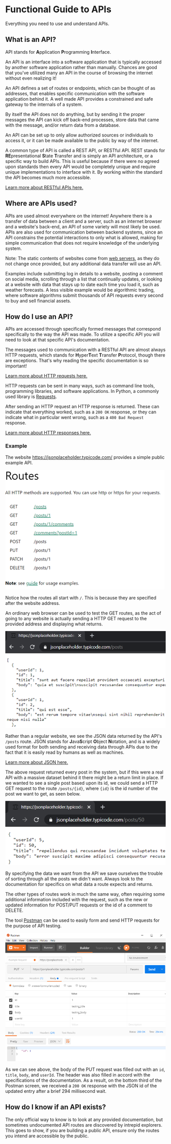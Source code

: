 # Functional Guide to APIs
Everything you need to use and understand APIs.

## What is an API?
API stands for **A**pplication **P**rogramming **I**nterface.

An API is an interface into a software application that is typically accessed by another software application rather than manually. Chances are good that you've utilized many an API in the course of browsing the internet without even realizing it!

An API defines a set of routes or endpoints, which can be thought of as addresses, that enables specific communication with the software application behind it. A well made API provides a constrained and safe gateway to the internals of a system.

By itself the API does not do anything, but by sending it the proper messages the API can kick off back-end processes, store data that came with the message, and/or return data from a database.

An API can be set up to only allow authorized sources or individuals to access it, or it can be made available to the public by way of the internet.

A common type of API is called a REST API, or RESTful API. REST stands for **RE**presentational **S**tate **T**ransfer and is simply an API architecture, or a specific way to build APIs. This is useful because if there were no agreed upon standards then every API would be completely unique and require unique implementations to interface with it. By working within the standard the API becomes much more accessible.

[Learn more about RESTful APIs here.](https://developer.mozilla.org/en-US/docs/Glossary/REST)

## Where are APIs used?
APIs are used almost everywhere on the internet! Anywhere there is a transfer of data between a client and a server, such as an internet browser and a website's back-end, an API of some variety will most likely be used. APIs are also used for communication between backend systems, since an API constrains the potential interactions to only what is allowed, making for simple communication that does not require knowledge of the underlying system.

Note: The static contents of websites come from [web servers](https://developer.mozilla.org/en-US/docs/Learn/Common_questions/What_is_a_web_server), as they do not change once provided, but any additional data transfer will use an API.

Examples include submitting log in details to a website, posting a comment on social media, scrolling through a list that continually updates, or looking at a website with data that stays up to date each time you load it, such as weather forecasts. A less visible example would be algorithmic trading, where software algorithms submit thousands of API requests every second to buy and sell financial assets.

## How do I use an API?
APIs are accessed through specifically formed messages that correspond specifically to the way the API was made. To utilize a specific API you will need to look at that specific API's documentation.

The messages used to communication with a RESTful API are almost always HTTP requests, which stands for **H**yper**T**ext **T**ransfer **P**rotocol, though there are exceptions. That's why reading the specific documentation is so important!

[Learn more about HTTP requests here.](https://developer.mozilla.org/en-US/docs/Web/HTTP/Methods)

HTTP requests can be sent in many ways, such as command line tools, programming libraries, and software applications. In Python, a commonly used library is [Requests](https://requests.readthedocs.io/en/master/).



After sending an HTTP request an HTTP response is returned. These can indicate that everything worked, such as a `200 OK` response, or they can indicate what in particular went wrong, such as a `400 Bad Request` response.

[Learn more about HTTP responses here.](https://developer.mozilla.org/en-US/docs/Web/HTTP/Status)

### Example

The website https://jsonplaceholder.typicode.com/ provides a simple public example API.

![example_routes](img/endpoints.PNG)

Notice how the routes all start with `/`. This is because they are specified after the website address.

An ordinary web browser can be used to test the GET routes, as the act of going to any website is actually sending a HTTP GET request to the provided address and displaying what returns.

![browser_example](img/browser_example.PNG)

Rather than a regular website, we see the JSON data returned by the API's `/posts` route. JSON stands for **J**ava**S**cript **O**bject **N**otation, and is a widely used format for both sending and receiving data through APIs due to the fact that it is easily read by humans as well as machines.

[Learn more about JSON here.](https://developer.mozilla.org/en-US/docs/Learn/JavaScript/Objects/JSON)

The above request returned every post in the system, but if this were a real API with a massive dataset behind it there might be a return limit in place. If we wanted to see a single post based upon its id, we could send a HTTP GET request to the route `/posts/{id}`, where `{id}` is the id number of the post we want to get, as seen below.

![browser_id_example](img/browser_id_example.PNG)

By specifying the data we want from the API we save ourselves the trouble of sorting through all the posts we didn't want. Always look to the documentation for specifics on what data a route expects and returns.

The other types of routes work in much the same way, often requiring some additional information included with the request, such as the new or updated information for POST/PUT requests or the id of a comment to DELETE.

The tool [Postman](https://www.postman.com/) can be used to easily form and send HTTP requests for the purpose of API testing.

![postman](img/postman.PNG)

As we can see above, the body of the PUT request was filled out with an `id`, `title`, `body`, and `userId`. The header was also filled in accord with the specifications of the documentation. As a result, on the bottom third of the Postman screen, we received a `200 OK` response with the JSON id of the updated entry after a brief 294 millisecond wait.

## How do I know if an API exists?

The only official way to know is to look at any provided documentation, but sometimes undocumented API routes are discovered by intrepid explorers. This goes to show, if you are building a public API, ensure only the routes you intend are accessible by the public.